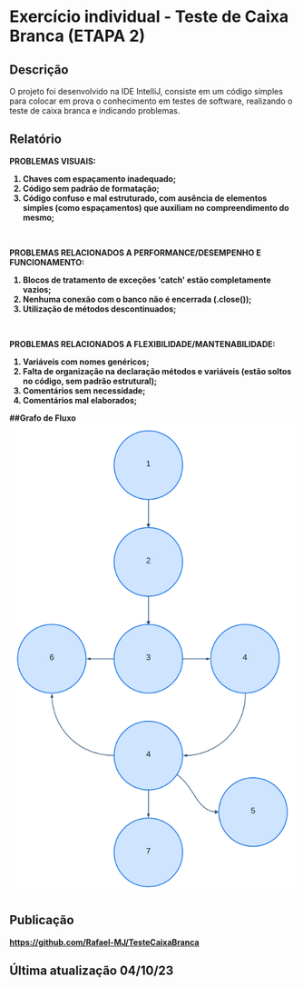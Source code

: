 # Exercício individual - Teste de Caixa Branca (ETAPA 2)

## Descrição
O projeto foi desenvolvido na IDE IntelliJ, consiste em um código simples para colocar em prova o conhecimento em testes de software, realizando o teste de caixa branca e indicando problemas.

## Relatório

<b>PROBLEMAS VISUAIS:<b/>
<ol>
    <li>
       Chaves com espaçamento inadequado;
    </li>
    <li>
        Código sem padrão de formatação;
    </li>
    <li>
        Código confuso e mal estruturado, com ausência de elementos simples (como espaçamentos) que auxiliam no compreendimento do mesmo;
    </li>
  </ol>
  
<br>

<b>PROBLEMAS RELACIONADOS A PERFORMANCE/DESEMPENHO E FUNCIONAMENTO:<b/>
  <ol>
   <li>
       Blocos de tratamento de exceções 'catch' estão completamente vazios;
    </li>
    <li>
       Nenhuma conexão com o banco não é encerrada (.close());
    </li>
    <li>
      Utilização de métodos descontinuados;
    </li>
  </ol>

<br>

<b>PROBLEMAS RELACIONADOS A FLEXIBILIDADE/MANTENABILIDADE:<b/>
    <ol>
        <li>
            Variáveis com nomes genéricos;
        </li>
        <li>
            Falta de organização na declaração métodos e variáveis (estão soltos no código, sem padrão estrutural);
        </li>
        <li>
        Comentários sem necessidade;
        </li>
        <li>
            Comentários mal elaborados;
        </li>
    </ol>

##Grafo de Fluxo
<img src="grafo_de_fluxo.png" alt="Grafo de Fluxo" width="600" />

## Publicação
https://github.com/Rafael-MJ/TesteCaixaBranca

## Última atualização 04/10/23
